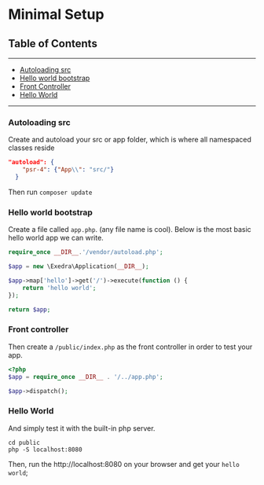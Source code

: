 # Minimal Setup

## Table of Contents
---
- [Autoloading src](#autoloading-src)
- [Hello world bootstrap](#hello-world-bootstrap)
- [Front  Controller](#front-controller)
- [Hello World](#hello-world)

---

### Autoloading src
Create and autoload your src or app folder, which is where all namespaced classes reside
```json
"autoload": {
    "psr-4": {"App\\": "src/"}
  }
```
Then run `composer update`


### Hello world bootstrap
Create a file called ```app.php```. (any file name is cool). Below is the most basic hello world app we can write.
```php
require_once __DIR__.'/vendor/autoload.php';

$app = new \Exedra\Application(__DIR__);

$app->map['hello']->get('/')->execute(function () {
    return 'hello world';
});

return $app;
```

### Front controller
Then create a ```/public/index.php``` as the front controller in order to test your app.

```php
<?php
$app = require_once __DIR__ . '/../app.php';

$app->dispatch();
```

### Hello World
And simply test it with the built-in php server.
```console
cd public
php -S localhost:8080
```

Then, run the http://localhost:8080 on your browser and get your ```hello world```;

